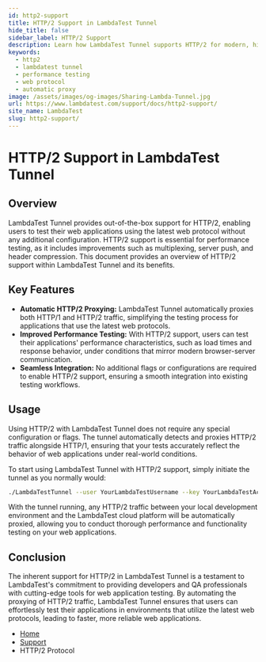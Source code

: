 ```yaml
---
id: http2-support
title: HTTP/2 Support in LambdaTest Tunnel
hide_title: false
sidebar_label: HTTP/2 Support
description: Learn how LambdaTest Tunnel supports HTTP/2 for modern, high-performance web application testing.
keywords:
  - http2
  - lambdatest tunnel
  - performance testing
  - web protocol
  - automatic proxy
image: /assets/images/og-images/Sharing-Lambda-Tunnel.jpg
url: https://www.lambdatest.com/support/docs/http2-support/
site_name: LambdaTest
slug: http2-support/
---
```


# HTTP/2 Support in LambdaTest Tunnel

## Overview

LambdaTest Tunnel provides out-of-the-box support for HTTP/2, enabling users to test their web applications using the latest web protocol without any additional configuration. HTTP/2 support is essential for performance testing, as it includes improvements such as multiplexing, server push, and header compression. This document provides an overview of HTTP/2 support within LambdaTest Tunnel and its benefits.

## Key Features

- **Automatic HTTP/2 Proxying:** LambdaTest Tunnel automatically proxies both HTTP/1 and HTTP/2 traffic, simplifying the testing process for applications that use the latest web protocols.
- **Improved Performance Testing:** With HTTP/2 support, users can test their applications' performance characteristics, such as load times and response behavior, under conditions that mirror modern browser-server communication.
- **Seamless Integration:** No additional flags or configurations are required to enable HTTP/2 support, ensuring a smooth integration into existing testing workflows.

## Usage

Using HTTP/2 with LambdaTest Tunnel does not require any special configuration or flags. The tunnel automatically detects and proxies HTTP/2 traffic alongside HTTP/1, ensuring that your tests accurately reflect the behavior of web applications under real-world conditions.

To start using LambdaTest Tunnel with HTTP/2 support, simply initiate the tunnel as you normally would:

```sh
./LambdaTestTunnel --user YourLambdaTestUsername --key YourLambdaTestAccessKey
```

With the tunnel running, any HTTP/2 traffic between your local development environment and the LambdaTest cloud platform will be automatically proxied, allowing you to conduct thorough performance and functionality testing on your web applications.

## Conclusion

The inherent support for HTTP/2 in LambdaTest Tunnel is a testament to LambdaTest's commitment to providing developers and QA professionals with cutting-edge tools for web application testing. By automating the proxying of HTTP/2 traffic, LambdaTest Tunnel ensures that users can effortlessly test their applications in environments that utilize the latest web protocols, leading to faster, more reliable web applications.

<nav aria-label="breadcrumbs">
  <ul className="breadcrumbs">
    <li className="breadcrumbs__item">
      <a className="breadcrumbs__link" href="https://www.lambdatest.com">
        Home
      </a>
    </li>
    <li className="breadcrumbs__item">
      <a className="breadcrumbs__link" target="_self" href="https://www.lambdatest.com/support/docs/">
        Support
      </a>
    </li>
    <li className="breadcrumbs__item breadcrumbs__item--active">
      <span className="breadcrumbs__link">
        HTTP/2 Protocol
      </span>
    </li>
  </ul>
</nav>